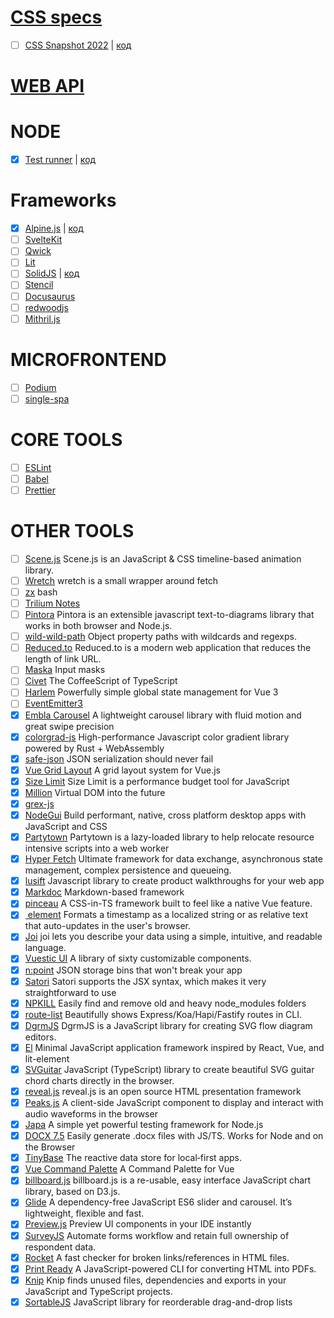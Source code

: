 # [CSS specs](https://www.w3.org/TR/?tag=css&version=latest)

- [ ] [CSS Snapshot 2022](https://www.w3.org/TR/2022/DNOTE-css-2022-20221122/) | [код](https://github.com/Dzelix/web-tools/tree/css-snapshot)

# [WEB API](https://www.w3.org/TR/?tag=webapi&version=upcoming)

# NODE

- [x] [Test runner](https://nodejs.org/dist/latest-v18.x/docs/api/test.html) | [код](https://github.com/Dzelix/web-tools/tree/node-test_runner)

# Frameworks
- [x] [Alpine.js](https://alpinejs.dev) | [код](https://github.com/Dzelix/web-tools/tree/alpinejs-app)
- [ ] [SvelteKit](https://kit.svelte.dev)
- [ ] [Qwick](https://qwik.builder.io)
- [ ] [Lit](https://lit.dev)
- [ ] [SolidJS](https://www.solidjs.com) | [код](https://github.com/Dzelix/web-tools/tree/solidjs-app)
- [ ] [Stencil](https://stenciljs.com)
- [ ] [Docusaurus](https://docusaurus.io)
- [ ] [redwoodjs](https://redwoodjs.com)
- [ ] [Mithril.js](https://mithril.js.org)

# MICROFRONTEND

- [ ] [Podium](https://podium-lib.io)
- [ ] [single-spa](https://single-spa.js.org)

# CORE TOOLS

- [ ] [ESLint](https://eslint.org)
- [ ] [Babel](https://babeljs.io)
- [ ] [Prettier](https://prettier.io)

# OTHER TOOLS

- [ ] [Scene.js](https://github.com/daybrush/scenejs) Scene.js is an JavaScript & CSS timeline-based animation library.
- [ ] [Wretch](https://github.com/elbywan/wretch) wretch is a small wrapper around fetch
- [ ] [zx](https://github.com/google/zx) bash
- [ ] [Trilium Notes](https://github.com/zadam/trilium)
- [ ] [Pintora](https://github.com/hikerpig/pintora) Pintora is an extensible javascript text-to-diagrams library that works in both browser and Node.js.
- [ ] [wild-wild-path](https://github.com/ehmicky/wild-wild-path) Object property paths with wildcards and regexps.
- [ ] [Reduced.to](https://github.com/origranot/reduced.to) Reduced.to is a modern web application that reduces the length of link URL.
- [ ] [Maska](https://beholdr.github.io/maska/#/) Input masks
- [ ] [Civet](https://github.com/DanielXMoore/Civet) The CoffeeScript of TypeScript
- [ ] [Harlem](https://harlemjs.com) Powerfully simple global state management for Vue 3
- [ ] [EventEmitter3](https://github.com/primus/eventemitter3)
- [x] [Embla Carousel](https://www.embla-carousel.com) A lightweight carousel library with fluid motion and great swipe precision
- [x] [colorgrad-js](https://github.com/mazznoer/colorgrad-js) High-performance Javascript color gradient library powered by Rust + WebAssembly
- [x] [safe-json](https://github.com/ehmicky/safe-json-value) JSON serialization should never fail
- [x] [Vue Grid Layout](https://jbaysolutions.github.io/vue-grid-layout/) A grid layout system for Vue.js
- [x] [Size Limit](https://github.com/ai/size-limit) Size Limit is a performance budget tool for JavaScript
- [x] [Million](https://millionjs.org) Virtual DOM into the future
- [x] [grex-js](https://pemistahl.github.io/grex-js/)
- [x] [NodeGui](https://docs.nodegui.org) Build performant, native, cross platform desktop apps with JavaScript and CSS
- [x] [Partytown](https://partytown.builder.io) Partytown is a lazy-loaded library to help relocate resource intensive scripts into a web worker
- [x] [Hyper Fetch](https://hyperfetch.bettertyped.com) Ultimate framework for data exchange, asynchronous state management, complex persistence and queueing.
- [x] [lusift](https://lusift.vercel.app) Javascript library to create product walkthroughs for your web app
- [x] [Markdoc](https://markdoc.dev) Markdown-based framework
- [x] [pinceau](https://github.com/Tahul/pinceau) A CSS-in-TS framework built to feel like a native Vue feature.
- [x] [<relative-time> element](https://github.com/github/relative-time-element) Formats a timestamp as a localized string or as relative text that auto-updates in the user's browser.
- [x] [Joi](https://joi.dev/api/?v=17.7.0#introduction) joi lets you describe your data using a simple, intuitive, and readable language.
- [x] [Vuestic UI](https://github.com/epicmaxco/vuestic-ui) A library of sixty customizable components.
- [x] [n:point](https://www.npoint.io) JSON storage bins that won't break your app
- [x] [Satori](https://github.com/vercel/satori) Satori supports the JSX syntax, which makes it very straightforward to use
- [x] [NPKILL](https://github.com/voidcosmos/npkill) Easily find and remove old and heavy node_modules folders
- [x] [route-list](https://github.com/VladimirMikulic/route-list)  Beautifully shows Express/Koa/Hapi/Fastify routes in CLI.
- [x] [DgrmJS](https://github.com/AlexeyBoiko/DgrmJS) DgrmJS is a JavaScript library for creating SVG flow diagram editors.
- [x] [El](https://github.com/frameable/el) Minimal JavaScript application framework inspired by React, Vue, and lit-element
- [x] [SVGuitar](https://github.com/omnibrain/svguitar) JavaScript (TypeScript) library to create beautiful SVG guitar chord charts directly in the browser.
- [x] [reveal.js](https://github.com/hakimel/reveal.js) reveal.js is an open source HTML presentation framework
- [x] [Peaks.js](https://github.com/bbc/peaks.js) A client-side JavaScript component to display and interact with audio waveforms in the browser
- [x] [Japa](https://japa.dev/docs) A simple yet powerful testing framework for Node.js
- [x] [DOCX 7.5](https://docx.js.org/#/) Easily generate .docx files with JS/TS. Works for Node and on the Browser
- [x] [TinyBase](https://tinybase.org) The reactive data store for local‑first apps.
- [x] [Vue Command Palette](https://vue-command-palette.vercel.app) A Command Palette for Vue
- [x] [billboard.js](https://github.com/naver/billboard.js) billboard.js is a re-usable, easy interface JavaScript chart library, based on D3.js.
- [x] [Glide](https://glidejs.com) A dependency-free JavaScript ES6 slider and carousel. It’s lightweight, flexible and fast.
- [x] [Preview.js](https://previewjs.com) Preview UI components in your IDE instantly
- [x] [SurveyJS](https://surveyjs.io) Automate forms workflow and retain full ownership of respondent data.
- [x] [Rocket](https://rocket.modern-web.dev/tools/check-html-links/overview/) A fast checker for broken links/references in HTML files.
- [x] [Print Ready](https://github.com/humanwhocodes/print-ready) A JavaScript-powered CLI for converting HTML into PDFs.
- [x] [Knip](https://github.com/webpro/knip) Knip finds unused files, dependencies and exports in your JavaScript and TypeScript projects.
- [x] [SortableJS](http://sortablejs.github.io/Sortable/) JavaScript library for reorderable drag-and-drop lists
